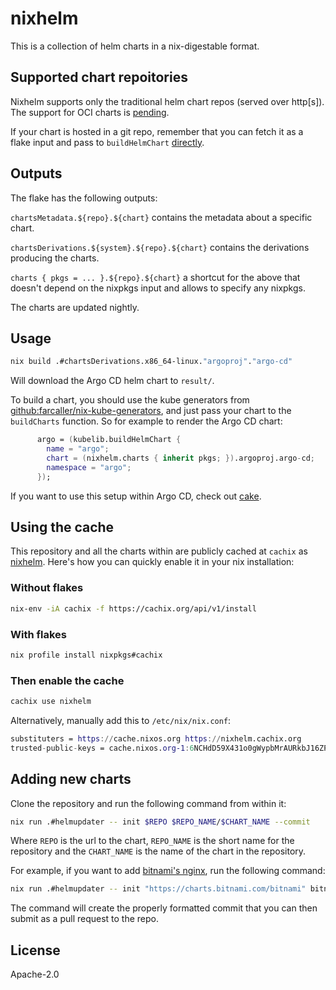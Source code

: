 # nixhelm

This is a collection of helm charts in a nix-digestable format.

## Supported chart repoitories

Nixhelm supports only the traditional helm chart repos (served over http[s]).
The support for OCI charts is [pending](https://github.com/farcaller/nixhelm/issues/1).

If your chart is hosted in a git repo, remember that you can fetch it as a flake
input and pass to `buildHelmChart` [directly](https://github.com/farcaller/nixhelm/issues/10).

## Outputs

The flake has the following outputs:

`chartsMetadata.${repo}.${chart}` contains the metadata about a specific chart.

`chartsDerivations.${system}.${repo}.${chart}` contains the derivations producing
the charts.

`charts { pkgs = ... }.${repo}.${chart}` a shortcut for the above that doesn't
depend on the nixpkgs input and allows to specify any nixpkgs.

The charts are updated nightly.

## Usage

```sh
nix build .#chartsDerivations.x86_64-linux."argoproj"."argo-cd"
```

Will download the Argo CD helm chart to `result/`.

To build a chart, you should use the kube generators from
[github:farcaller/nix-kube-generators](https://github.com/farcaller/nix-kube-generators),
and just pass your chart to the `buildCharts` function. So for example to render
the Argo CD chart:

```nix
      argo = (kubelib.buildHelmChart {
        name = "argo";
        chart = (nixhelm.charts { inherit pkgs; }).argoproj.argo-cd;
        namespace = "argo";
      });
```

If you want to use this setup within Argo CD, check out [cake](https://github.com/farcaller/cake).

## Using the cache

This repository and all the charts within are publicly cached at `cachix` as
[nixhelm](https://app.cachix.org/cache/nixhelm). Here's how you can quickly
enable it in your nix installation:

### Without flakes

```sh
nix-env -iA cachix -f https://cachix.org/api/v1/install
```

### With flakes

```sh
nix profile install nixpkgs#cachix
```

### Then enable the cache

```sh
cachix use nixhelm
```

Alternatively, manually add this to `/etc/nix/nix.conf`:

```nix
substituters = https://cache.nixos.org https://nixhelm.cachix.org
trusted-public-keys = cache.nixos.org-1:6NCHdD59X431o0gWypbMrAURkbJ16ZPMQFGspcDShjY= nixhelm.cachix.org-1:esqauAsR4opRF0UsGrA6H3gD21OrzMnBBYvJXeddjtY=
```

## Adding new charts

Clone the repository and run the following command from within it:

```sh
nix run .#helmupdater -- init $REPO $REPO_NAME/$CHART_NAME --commit
```

Where `REPO` is the url to the chart, `REPO_NAME` is the short name for the
repository and the `CHART_NAME` is the name of the chart in the repository.

For example, if you want to add [bitnami's
nginx](https://github.com/bitnami/charts/tree/main/bitnami/nginx), run the
following command:

```sh
nix run .#helmupdater -- init "https://charts.bitnami.com/bitnami" bitnami/nginx --commit
```

The command will create the properly formatted commit that you can then submit
as a pull request to the repo.

## License

Apache-2.0
